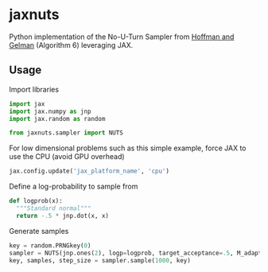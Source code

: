 # jaxnuts
Python implementation of the No-U-Turn Sampler from [Hoffman and Gelman](https://arxiv.org/pdf/1111.4246.pdf) (Algorithm 6) leveraging JAX.

## Usage

Import libraries
```python
import jax
import jax.numpy as jnp
import jax.random as random

from jaxnuts.sampler import NUTS
```

For low dimensional problems such as this simple example, force JAX to use the CPU (avoid GPU overhead)
```python
jax.config.update('jax_platform_name', 'cpu')
```

Define a log-probability to sample from
```python
def logprob(x):
  """Standard normal"""
  return -.5 * jnp.dot(x, x)
```

Generate samples
```python
key = random.PRNGkey(0)
sampler = NUTS(jnp.ones(2), logp=logprob, target_acceptance=.5, M_adapt=1000)
key, samples, step_size = sampler.sample(1000, key)
```
